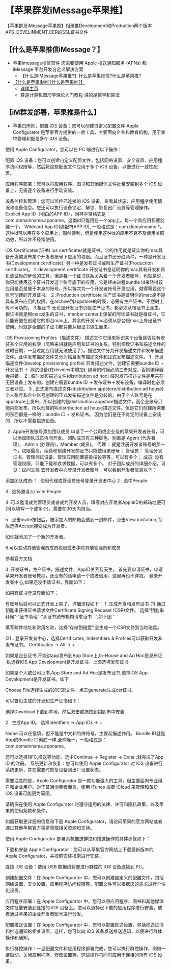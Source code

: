 # 【苹果群发iMessage苹果推】

【苹果群发iMessage苹果推】相册推Development和Production两个版本APS_DEVELINMENT.CER的SSL证书文件

## 【什么是苹果推信iMessage？】

- 苹果Imessage推信软件 您需要使用 Apple 推送通知服务 (APNs) 和 iMessage 平台开发自定义解决方案
    - 【什么是iMessage苹果推?】什么是苹果推信?什么是苹果推?
- [【什么是苹果IM推?什么是苹果推?】](https://t.me/IMEAX)
    - [课程主页](https://t.me/IMEAX)
    - 算是计算机图形学理论入门教程 讲的是数学和算法

## 【iM群发部署，苹果推是什么】

- 苹果日历推，配置 iOS 设备：您可以创建自定义配置文件
Apple Configurator 是苹果官方提供的一款工具，主要面向企业和教育机构，用于集中管理和配置多个 iOS 设备。

使用 Apple Configurator，您可以在 PC 端进行以下操作：

配置 iOS 设备：您可以创建自定义配置文件，包括网络设置、安全设置、应用程序访问权限等，然后将这些配置文件应用于多个 iOS 设备，以便进行一致性配置。

应用程序部署：您可以将应用程序、图书和其他媒体文件批量安装到多个 iOS 设备上，无需逐个设备进行手动安装。

设备监控和管理：您可以监控已连接的 iOS 设备，查看其状态、应用程序使用情况和设备信息。您还可以执行设备锁定、解锁、恢复出厂设置等管理操作。
Explicit App ID（明白的APP ID），同样平常格式是：com.domainname.appname。这类id只能用在一个app上。每一个新应用都要创建一个。
Wildcard App ID(通配符APP ID), 一般格式是：com.domainname.*。这种id可以用在多个应用上，固然便利，但是使用这种id的应用不克不及使用关照功效，所以并不经常使用。



iOS Certificates(证书)
ios certificates就是证书。它的作用就是证实你的mac具备开发或发布某个开发者账号下应用的权限。而且证书还分红两种，一种是开发证书(Development certificate); 另一种是发布证书或叫生产证书(Production certificate)。
1 .development certificate
开发证书是证明你的mac具有开发和真机调试你的步伐的工具。但是每一个证书联系关系着一个开发者账号，也就是说，你只能使用这个证书开发这个账号底下的应用，它是经由进程bundle id来晓得该应用是否是属于本身的账号。所以每次为一个开发者帐号开发应用，就得需要这个账号创建的开发证书。
2 .Production certificate
生产证书是证明你的mac是不是具有发布应用的权限。在archive到appstore的时辰，必需有生产证书，不然时上传不可功的。
3.根证书
无论是开发证书仍是生产证书，都必须从根证书上派生。根证书就是根mac发生的证书，menber center上保留的阿谁证书就是根证书，它只能安置在创建它的那台mac上，其余的开发mac必须从那台根mac上导出证书使用。也就是全部的子证书都只能从根证书派生而来。

iOS Provisioning Profiles（描述文件）
描述文件它用来标识某个设备是否具有安装某个应用的权限（简略来讲就是应用和证书的关系，特别细致证书和描述文件的过时日期，一旦过期应用就无法使用了）。描述文件分为开发描述文件和发布描述文件。此中发布描述文件又分为姑且发布描述文件和正式发布描述文件。
1 . 开发描述文件(develop provisioning profile)
开发描述文件，创建它需要bundle ID + 开发证书 ＋ 测试设备(在devices中增加); 编译的时候必须三者对应，否则编译器会报错。
2 . 临时发布描述文件(distribution ad hoc)
临时发布描述文件是用来在无限设备上发布的。创建它需要bundle ID ＋发布证书＋发布设备，编译时也必须三者对应。
3 . 正式发布描述文件(distribution appstore/distribution ad house)
个人账号和企业账号创建的正式发布描述文件是分歧的。由于个人账号是在appstrore上发布，所以创建的是distribution appstore描述文件，而企业账号只能内部发布，所以创建的叫distribution ad house描述文件。但是它们创建所需要的东西都是一样的：bundle ID + 发布证书。 因为他们是在不肯定的设备上安装的，所以不需要挑选设备。

2. Apple开发账号添加团队成员
申请了一个公司或企业级的苹果开发者账号，可以添加团队成员协同开发。
团队成员有三种脚色，别离是 Agent (代办署理)， Admin (办理员)，Member (成员)。
代理： 就是注册开发者账号的那一个，权限最高，续费和创建开发商证书只能使用该账号；
管理员： 管理分发证书、管理测试设备、管理应用配置装备摆设等等，可以有多个；
成员: 没有管理权限，只能下载和哀求数据，可以有多个。
对于团队成员的详细介绍，可见：民间文档
去开发者中心登录开发者账号，可以看到开发者信息以下：



添加团队成员:
1 . 使用代理或管理员账号登录开发者中心
2 . 选中People

3 . 选择邀请人Invite People

4 .可以邀请成为管理员或者成为开发人员，填写对应开发者AppleID的邮箱地便可(可以填写一个或多个)，需要在30天内担当。

5 . 点击Invite按钮后，被添加人的邮箱会遭到一封邮件，点击View invitation,而后选择Accept接受成为开发者。


如许就添加了一个新的开发者。

6.可以变动其他管理员成员权限或者移除其他管理员和成员

参看官方文档

3 .开发证书，生产证书，描述文件，AppID关系及天生。
首先要申请证书，申请苹果开发者账号教程，还没有的话申请一个或者借用、这里再也不详叙。
登录开发者中心,如果还没申请证书，界面如下：

如果有证书登录界面如下：

有账号后就可以正式开发上架了，详细流程如下：
1 .生成开发和发布证书
(1).通过钥匙串获得证书请求文件Certificate Signing Request (CSR)文件。
选择“钥匙串拜候”-“证书助理”-“从证书颁布机构请求证书…”,如下图：

填写邮件地址和常用名称，选择“存储到磁盘”,会生成一个CSR文件到当地磁盘。


(2) . 登录开发者中心，选择Certificates, Indentifiers & Profiles可以获取开发和发布证书。
Certificates -> All -> +

如果是企业证书,不能讲app发布到App Store上,In-House and Ad Hoc是发布证书,选择iOS App Development是开发证书。上面选择发布证书

如果是个人或公司证书,App Store and Ad Hoc是发布证书,选择iOS App Development是开发证书。如下

Choose File选择生成的的CSR文件，点击generate生成cer证书。

可以瞥见生成的开发和生产证书如下：

选择Download下载到本地，然后双击或拖拽到钥匙串中安装


2 . 生成App ID。
选择Identfiers -> App IDs -> +

Name 可以任意填，但不能是中文和特殊符号，主要起描述作用。
Bundle ID就是App的Bundle ID彻底一样,全球唯一，一般格式是：com.domainname.appname。

还可以选择NFC,推送等功能，选中Continue -> Register -> Done ;就完成了App ID 的注册。
系统更新和恢复：您可以使用 Apple Configurator 对 iOS 设备进行系统更新，并在需要时恢复设备到出厂设置状态。

需要注意的是，Apple Configurator 是一款功能强大的工具，但主要面向专业用户和企业用户。对于普通消费者而言，使用 iTunes 或者 iCloud 来管理和备份 iOS 设备可能更为简便。

请确保在使用 Apple Configurator 时遵守适用的法律、许可和隐私政策，以及苹果的使用条款和条件。

如需获取更详细的信息和下载 Apple Configurator，请访问苹果的官方网站或者通过其他苹果官方渠道获取相关资源和支持。

使用 Apple Configurator 部署真机推送群控和推送操作的具体步骤如下：

下载和安装 Apple Configurator：您可以从苹果官方网站上下载最新版本的 Apple Configurator，并按照安装指南进行安装。

连接 iOS 设备：使用 USB 数据线将要进行群控的 iOS 设备连接到 PC。

创建配置文件：在 Apple Configurator 中，您可以创建自定义的配置文件，包括网络设置、安全设置、应用程序访问权限等。配置文件可以根据您的需求进行个性化设置。

应用程序部署：在 Apple Configurator 中，您可以将应用程序、图书和其他媒体文件批量安装到连接的 iOS 设备上。您可以选择已下载的应用程序进行安装，或者通过苹果的企业开发者账号进行分发。

配置推送设置：在 Apple Configurator 中，您可以配置推送设置，包括推送证书和推送通知的相关设置。这样，您可以向 iOS 设备发送推送通知，以便进行群体操作和通知。

执行群控操作：一旦配置文件和应用程序部署完成，您可以执行群控操作，例如一键启动、关闭应用程序、修改设置等。这些操作将同时应用于连接的所有 iOS 设备。





